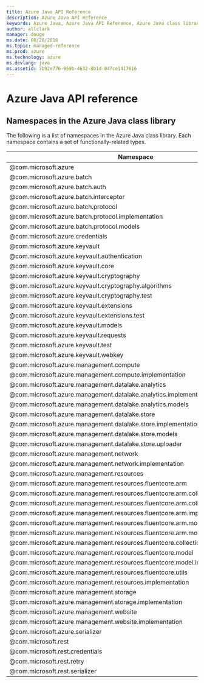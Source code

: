 ```yaml
---
title: Azure Java API Reference
description: Azure Java API Reference
keywords: Azure Java, Azure Java API Reference, Azure Java class library
author: allclark
manager: douge
ms.date: 08/26/2016
ms.topic: managed-reference
ms.prod: azure
ms.technology: azure
ms.devlang: java
ms.assetid: 7b92e776-959b-4632-8b1d-047ce1417616
---
```


# Azure Java API reference

## Namespaces in the Azure Java class library

The following is a list of namespaces in the Azure Java class library. Each namespace contains a set of functionally-related types.

<table class="table table-bordered table-striped table-condensed">
<thead>
   <tr>
      <th>Namespace</th>
      <th>Description</th>
   </tr>
</thead>
<tr>
   <td>@com.microsoft.azure</td>
   <td>
    </td>
</tr>
<tr>
   <td>@com.microsoft.azure.batch</td>
   <td>
    </td>
</tr>
<tr>
   <td>@com.microsoft.azure.batch.auth</td>
   <td>
    </td>
</tr>
<tr>
   <td>@com.microsoft.azure.batch.interceptor</td>
   <td>
    </td>
</tr>
<tr>
   <td>@com.microsoft.azure.batch.protocol</td>
   <td>
    </td>
</tr>
<tr>
   <td>@com.microsoft.azure.batch.protocol.implementation</td>
   <td>
    </td>
</tr>
<tr>
   <td>@com.microsoft.azure.batch.protocol.models</td>
   <td>
    </td>
</tr>
<tr>
   <td>@com.microsoft.azure.credentials</td>
   <td>
    </td>
</tr>
<tr>
   <td>@com.microsoft.azure.keyvault</td>
   <td>
    </td>
</tr>
<tr>
   <td>@com.microsoft.azure.keyvault.authentication</td>
   <td>
    </td>
</tr>
<tr>
   <td>@com.microsoft.azure.keyvault.core</td>
   <td>
    </td>
</tr>
<tr>
   <td>@com.microsoft.azure.keyvault.cryptography</td>
   <td>
    </td>
</tr>
<tr>
   <td>@com.microsoft.azure.keyvault.cryptography.algorithms</td>
   <td>
    </td>
</tr>
<tr>
   <td>@com.microsoft.azure.keyvault.cryptography.test</td>
   <td>
    </td>
</tr>
<tr>
   <td>@com.microsoft.azure.keyvault.extensions</td>
   <td>
    </td>
</tr>
<tr>
   <td>@com.microsoft.azure.keyvault.extensions.test</td>
   <td>
    </td>
</tr>
<tr>
   <td>@com.microsoft.azure.keyvault.models</td>
   <td>
    </td>
</tr>
<tr>
   <td>@com.microsoft.azure.keyvault.requests</td>
   <td>
    </td>
</tr>
<tr>
   <td>@com.microsoft.azure.keyvault.test</td>
   <td>
    </td>
</tr>
<tr>
   <td>@com.microsoft.azure.keyvault.webkey</td>
   <td>
    </td>
</tr>
<tr>
   <td>@com.microsoft.azure.management.compute</td>
   <td>
    </td>
</tr>
<tr>
   <td>@com.microsoft.azure.management.compute.implementation</td>
   <td>
    </td>
</tr>
<tr>
   <td>@com.microsoft.azure.management.datalake.analytics</td>
   <td>
    </td>
</tr>
<tr>
   <td>@com.microsoft.azure.management.datalake.analytics.implementation</td>
   <td>
    </td>
</tr>
<tr>
   <td>@com.microsoft.azure.management.datalake.analytics.models</td>
   <td>
    </td>
</tr>
<tr>
   <td>@com.microsoft.azure.management.datalake.store</td>
   <td>
    </td>
</tr>
<tr>
   <td>@com.microsoft.azure.management.datalake.store.implementation</td>
   <td>
    </td>
</tr>
<tr>
   <td>@com.microsoft.azure.management.datalake.store.models</td>
   <td>
    </td>
</tr>
<tr>
   <td>@com.microsoft.azure.management.datalake.store.uploader</td>
   <td>
    </td>
</tr>
<tr>
   <td>@com.microsoft.azure.management.network</td>
   <td>
    </td>
</tr>
<tr>
   <td>@com.microsoft.azure.management.network.implementation</td>
   <td>
    </td>
</tr>
<tr>
   <td>@com.microsoft.azure.management.resources</td>
   <td>
    </td>
</tr>
<tr>
   <td>@com.microsoft.azure.management.resources.fluentcore.arm</td>
   <td>
    </td>
</tr>
<tr>
   <td>@com.microsoft.azure.management.resources.fluentcore.arm.collection</td>
   <td>
    </td>
</tr>
<tr>
   <td>@com.microsoft.azure.management.resources.fluentcore.arm.collection.implementation</td>
   <td>
    </td>
</tr>
<tr>
   <td>@com.microsoft.azure.management.resources.fluentcore.arm.implementation</td>
   <td>
    </td>
</tr>
<tr>
   <td>@com.microsoft.azure.management.resources.fluentcore.arm.models</td>
   <td>
    </td>
</tr>
<tr>
   <td>@com.microsoft.azure.management.resources.fluentcore.arm.models.implementation</td>
   <td>
    </td>
</tr>
<tr>
   <td>@com.microsoft.azure.management.resources.fluentcore.collection</td>
   <td>
    </td>
</tr>
<tr>
   <td>@com.microsoft.azure.management.resources.fluentcore.model</td>
   <td>
    </td>
</tr>
<tr>
   <td>@com.microsoft.azure.management.resources.fluentcore.model.implementation</td>
   <td>
    </td>
</tr>
<tr>
   <td>@com.microsoft.azure.management.resources.fluentcore.utils</td>
   <td>
    </td>
</tr>
<tr>
   <td>@com.microsoft.azure.management.resources.implementation</td>
   <td>
    </td>
</tr>
<tr>
   <td>@com.microsoft.azure.management.storage</td>
   <td>
    </td>
</tr>
<tr>
   <td>@com.microsoft.azure.management.storage.implementation</td>
   <td>
    </td>
</tr>
<tr>
   <td>@com.microsoft.azure.management.website</td>
   <td>
    </td>
</tr>
<tr>
   <td>@com.microsoft.azure.management.website.implementation</td>
   <td>
    </td>
</tr>
<tr>
   <td>@com.microsoft.azure.serializer</td>
   <td>
    </td>
</tr>
<tr>
   <td>@com.microsoft.rest</td>
   <td>
    </td>
</tr>
<tr>
   <td>@com.microsoft.rest.credentials</td>
   <td>
    </td>
</tr>
<tr>
   <td>@com.microsoft.rest.retry</td>
   <td>
    </td>
</tr>
<tr>
   <td>@com.microsoft.rest.serializer</td>
   <td>
    </td>
</tr>
</table>